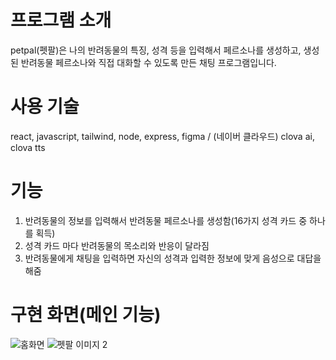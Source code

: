 # 프로그램 소개

petpal(펫팔)은 나의 반려동물의 특징, 성격 등을 입력해서 페르소나를 생성하고, 생성된 반려동물 페르소나와 직접 대화할 수 있도록 만든 채팅 프로그램입니다.

# 사용 기술

react, javascript, tailwind, node, express, figma / (네이버 클라우드) clova ai, clova tts

# 기능

1. 반려동물의 정보를 입력해서 반려동물 페르소나를 생성함(16가지 성격 카드 중 하나를 획득)
2. 성격 카드 마다 반려동물의 목소리와 반응이 달라짐
3. 반려동물에게 채팅을 입력하면 자신의 성격과 입력한 정보에 맞게 음성으로 대답을 해줌

# 구현 화면(메인 기능)

![홈화면](https://github.com/user-attachments/assets/825b2656-e0fe-4e86-9878-a19d8bdcad23) ![펫팔 이미지 2](https://github.com/user-attachments/assets/dca996e4-1146-4244-9c03-abb78d7125c2)
